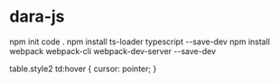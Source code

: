 # dara-js
npm init
code .
npm install ts-loader typescript --save-dev
npm install webpack webpack-cli webpack-dev-server --save-dev

table.style2 td:hover {
  cursor: pointer;
}